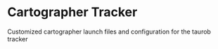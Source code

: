 # Cartographer Tracker
Customized cartographer launch files and configuration for the taurob tracker